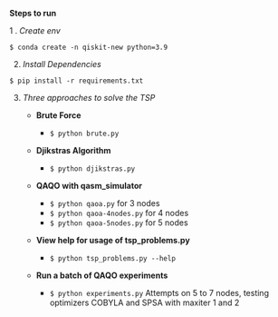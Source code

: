 **Steps to run**

1 . _Create env_

`$ conda create -n qiskit-new python=3.9`


2. _Install Dependencies_

`$ pip install -r requirements.txt`


3. _Three approaches to solve the TSP_

   - **Brute Force**
     - `$ python brute.py`


   - **Djikstras Algorithm**
     - `$ python djikstras.py`


   - **QAQO with qasm_simulator**
     - `$ python qaoa.py` for 3 nodes
     - `$ python qaoa-4nodes.py` for 4 nodes
     - `$ python qaoa-5nodes.py` for 5 nodes

   - **View help for usage of tsp_problems.py**
     - `$ python tsp_problems.py --help`

   - **Run a batch of QAQO experiments**
     - `$ python experiments.py` Attempts on 5 to 7 nodes, testing optimizers COBYLA and SPSA with maxiter 1 and 2